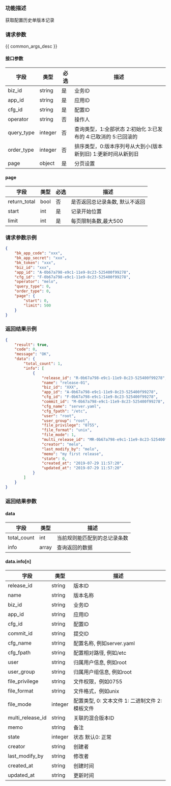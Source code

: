 ### 功能描述

获取配置历史单版本记录

### 请求参数

{{ common_args_desc }}

#### 接口参数

| 字段        |  类型     | 必选   |  描述    |
|-------------|-----------|--------|----------|
| biz_id      |  string   | 是     | 业务ID   |
| app_id      |  string   | 是     | 应用ID  |
| cfg_id      |  string   | 是     | 配置ID   |
| operator    |  string   | 否     | 操作人   |
| query_type  |  integer  | 否     | 查询类型，1:全部状态 2:初始化 3:已发布的 4:已取消的 5:已回滚的 |
| order_type  |  integer  | 否     | 排序类型，0:版本序列号从大到小(版本新到旧) 1:更新时间从新到旧 |
| page        |  object   | 是     | 分页设置 |

#### page

| 字段         |  类型  | 必选   |  描述      |
|--------------|--------|--------|------------|
| return_total |  bool  | 否     | 是否返回总记录条数, 默认不返回 |
| start        |  int   | 是     | 记录开始位置 |
| limit        |  int   | 是     | 每页限制条数,最大500 |

### 请求参数示例

```json
{
    "bk_app_code": "xxx",
    "bk_app_secret": "xxx",
    "bk_token": "xxx",
    "biz_id": "xxx",
    "app_id": "A-0b67a798-e9c1-11e9-8c23-525400f99278",
    "cfg_id": "F-0b67a798-e9c1-11e9-8c23-525400f99278",
    "operator": "melo",
    "query_type": 0,
    "order_type": 0,
    "page": {
        "start": 0,
        "limit": 500
    }
}
```

### 返回结果示例

```json
{
    "result": true,
    "code": 0,
    "message": "OK",
    "data": {
        "total_count": 1,
        "info": [
            {
                "release_id": "R-0b67a798-e9c1-11e9-8c23-525400f99278",
                "name": "release-01",
                "biz_id": "XXX",
                "app_id": "A-0b67a798-e9c1-11e9-8c23-525400f99278",
                "cfg_id": "F-0b67a798-e9c1-11e9-8c23-525400f99278",
                "commit_id": "M-0b67a798-e9c1-11e9-8c23-525400f99278",
                "cfg_name": "server.yaml",
                "cfg_fpath": "/etc",
                "user": "root",
                "user_group": "root",
                "file_privilege": "0755",
                "file_format": "unix",
                "file_mode": 1,
                "multi_release_id": "MR-0b67a798-e9c1-11e9-8c23-525400f99278",
                "creator": "melo",
                "last_modify_by": "melo",
                "memo": "my first release",
                "state": 0,
                "created_at": "2019-07-29 11:57:20",
                "updated_at": "2019-07-29 11:57:20"
            }
        ]
    }
}
```

### 返回结果参数

#### data

| 字段        | 类型      | 描述      |
|-------------|-----------|-----------|
| total_count | int       | 当前规则能匹配到的总记录条数 |
| info        | array     | 查询返回的数据 |

#### data.info[n]

| 字段             | 类型      | 描述    |
|------------------|-----------|---------|
| release_id       |  string   | 版本ID  |
| name             |  string   | 版本名称|
| biz_id           |  string   | 业务ID  |
| app_id           |  string   | 应用ID  |
| cfg_id           |  string   | 配置ID  |
| commit_id        |  string   | 提交ID  |
| cfg_name         |  string   | 配置名称, 例如server.yaml   |
| cfg_fpath        |  string   | 配置相对路径, 例如/etc |
| user             |  string   | 归属用户信息, 例如root|
| user_group       |  string   | 归属用户组信息, 例如root |
| file_privilege   |  string   | 文件权限，例如0755 |
| file_format      |  string   | 文件格式，例如unix |
| file_mode        |  integer  | 配置类型, 0: 文本文件  1: 二进制文件  2: 模板文件 |
| multi_release_id |  string   | 关联的混合版本ID |
| memo             |  string   | 备注 |
| state            |  integer  | 状态 默认0: 正常 |
| creator          |  string   | 创建者 |
| last_modify_by   |  string   | 修改者 |
| created_at       |  string   | 创建时间 |
| updated_at       |  string   | 更新时间 |
